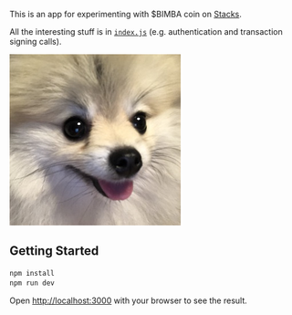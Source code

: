 This is an app for experimenting with $BIMBA coin on [Stacks](https://stacks.org/).

All the interesting stuff is in [`index.js`](pages/index.js) (e.g. authentication and transaction signing calls).

![Bimba](public/images/bimba-small.jpeg)

## Getting Started

```bash
npm install
npm run dev
```

Open [http://localhost:3000](http://localhost:3000) with your browser to see the result.